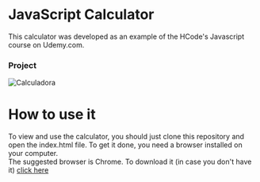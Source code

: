 # JavaScript Calculator


This calculator was developed as an example of the HCode's Javascript course on Udemy.com.

### Project
![Calculadora](https://firebasestorage.googleapis.com/v0/b/hcode-com-br.appspot.com/o/calculadora-hcode.jpg?alt=media&token=5406aa3f-b965-401c-9b4e-654609c78b33)

# How to use it

To view and use the calculator, you should just clone this repository and open the index.html file. To get it done, you need a browser installed on your computer.  
The suggested browser is Chrome. To download it (in case you don't have it) [click here](https://www.google.com/intl/pt-BR/chrome/)
